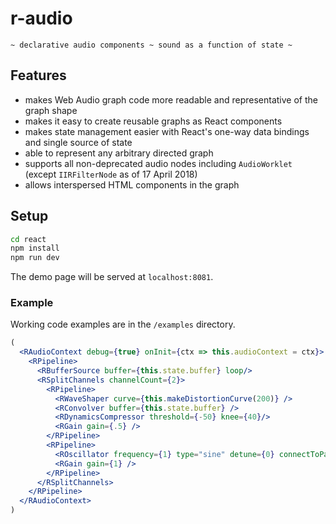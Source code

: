 # r-audio
`~ declarative audio components ~ sound as a function of state ~`

## Features
- makes Web Audio graph code more readable and representative of the graph shape
- makes it easy to create reusable graphs as React components
- makes state management easier with React's one-way data bindings and single source of state
- able to represent any arbitrary directed graph
- supports all non-deprecated audio nodes including `AudioWorklet` (except `IIRFilterNode` as of 17 April 2018)
- allows interspersed HTML components in the graph

## Setup

```bash
cd react
npm install
npm run dev
```

The demo page will be served at `localhost:8081`.

### Example

Working code examples are in the `/examples` directory.

```jsx
(
  <RAudioContext debug={true} onInit={ctx => this.audioContext = ctx}>
    <RPipeline>
      <RBufferSource buffer={this.state.buffer} loop/>
      <RSplitChannels channelCount={2}>
        <RPipeline>
          <RWaveShaper curve={this.makeDistortionCurve(200)} />
          <RConvolver buffer={this.state.buffer} />
          <RDynamicsCompressor threshold={-50} knee={40}/>
          <RGain gain={.5} />
        </RPipeline>
        <RPipeline>
          <ROscillator frequency={1} type="sine" detune={0} connectToParam="gain" />
          <RGain gain={1} />
        </RPipeline>
      </RSplitChannels>
    </RPipeline>
  </RAudioContext>
)
```

